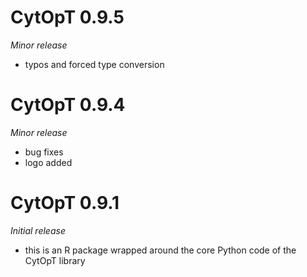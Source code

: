 # CytOpT 0.9.5 
*Minor release*

* typos and forced type conversion

# CytOpT 0.9.4 
*Minor release*

* bug fixes
* logo added

# CytOpT 0.9.1
*Initial release*

* this is an R package wrapped around the core Python code of the CytOpT 
 library

